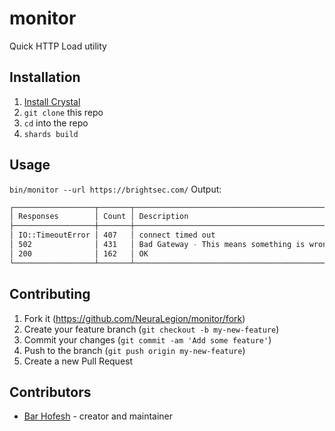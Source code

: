 # monitor

Quick HTTP Load utility

## Installation

1. [Install Crystal](https://crystal-lang.org/docs/installation/)
2. `git clone` this repo
3. `cd` into the repo
4. `shards build`

## Usage

`bin/monitor --url https://brightsec.com/`
Output:

```bash
┌──────────────────┬───────┬─────────────────────────────────────────────────────────────┐
│ Responses        │ Count │ Description                                                 │
├──────────────────┼───────┼─────────────────────────────────────────────────────────────┤
│ IO::TimeoutError │ 407   │ connect timed out                                           │
│ 502              │ 431   │ Bad Gateway - This means something is wrong with the server │
│ 200              │ 162   │ OK                                                          │
└──────────────────┴───────┴─────────────────────────────────────────────────────────────┘
```

## Contributing

1. Fork it (<https://github.com/NeuraLegion/monitor/fork>)
2. Create your feature branch (`git checkout -b my-new-feature`)
3. Commit your changes (`git commit -am 'Add some feature'`)
4. Push to the branch (`git push origin my-new-feature`)
5. Create a new Pull Request

## Contributors

- [Bar Hofesh](https://github.com/bararchy) - creator and maintainer
